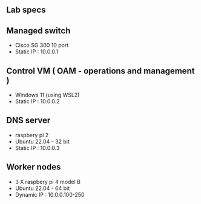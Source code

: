 ## Lab specs

## Managed switch 
- Cisco SG 300 10 port  
- Static IP : 10.0.0.1 

## Control VM  ( OAM - operations and management )   
- Windows 11 (using WSL2)   
- Static IP : 10.0.0.2 

## DNS server 
- raspbery pi 2
- Ubuntu 22.04 - 32 bit 
- Static IP : 10.0.0.3 

## Worker nodes 
- 3 X raspbery pi 4 model B
- Ubuntu 22.04 - 64 bit 
- Dynamic IP : 10.0.0.100-250 
